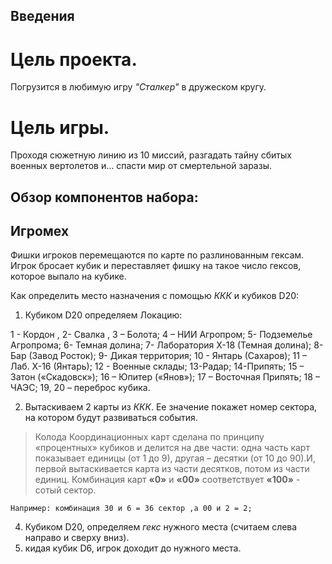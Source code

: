 ## Введения
# Цель проекта.
   Погрузится в любимую игру *"Сталкер"* в дружеском кругу.

# Цель игры. 
Проходя сюжетную линию из 10 миссий, разгадать тайну сбитых военных вертолетов и… спасти мир от смертельной заразы.

## Обзор компонентов набора:
 
 
## Игромех

 Фишки игроков перемещаются по карте по разлинованным гексам. Игрок бросает кубик и переставляет фишку на такое число гексов, которое выпало на кубике.

Как определить место назначения с помощью  *ККК* и кубиков  D20:
1. Кубиком D20 определяем Локацию:
 
1 - Кордон , 2- Свалка , 3 – Болота; 4 – НИИ Агропром; 5- Подземелье Агропрома; 6-  Темная долина; 7- Лаборатория Х-18 (Темная долина);  8- Бар (Завод Росток); 9- Дикая территория; 10 - Янтарь (Сахаров); 11 – Лаб. Х-16 (Янтарь); 12 - Военные склады; 13-Радар; 14-Припять; 15 – Затон («Скадовск»); 16 – Юпитер («Янов»); 17 – Восточная Припять; 18 – ЧАЭС; 19, 20 – переброс кубика.

2. Вытаскиваем 2  карты из *ККК*. Ее значение  покажет номер сектора, на котором будут развиваться события.
> Колода Координационных карт сделана по принципу «процентных» кубиков и делится на две части: одна часть карт  показывает единицы (от 1 до 9), другая – десятки (от 10 до 90).И, первой вытаскивается карта из части десятков, потом из части единиц.  Комбинация карт **«0»** и **«00»** соответствует **«100»** - сотый сектор.

	Например: комбинация 30 и 6 = 36 сектор ,a 00 и 2 = 2;

4. Кубиком D20, определяем *гекс* нужного места (считаем слева направо и сверху вниз).  
5. кидая кубик D6, игрок доходит до нужного места.


<!--stackedit_data:
eyJoaXN0b3J5IjpbLTE4ODc2MDk0MDldfQ==
-->